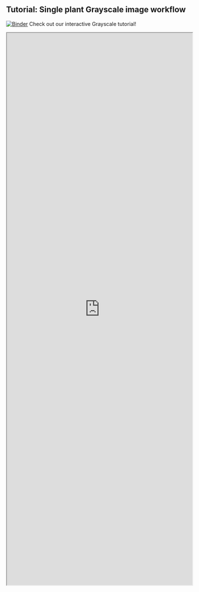 ## Tutorial: Single plant Grayscale image workflow

[![Binder](https://mybinder.org/badge_logo.svg)](https://mybinder.org/v2/gh/danforthcenter/plantcv-tutorial-grayscale/HEAD?labpath=index.ipynb) Check out our interactive Grayscale tutorial! 

<iframe src="https://nbviewer.jupyter.org/github/danforthcenter/plantcv-tutorial-grayscale/blob/main/index.ipynb" width="100%" height="1500px"></iframe>
